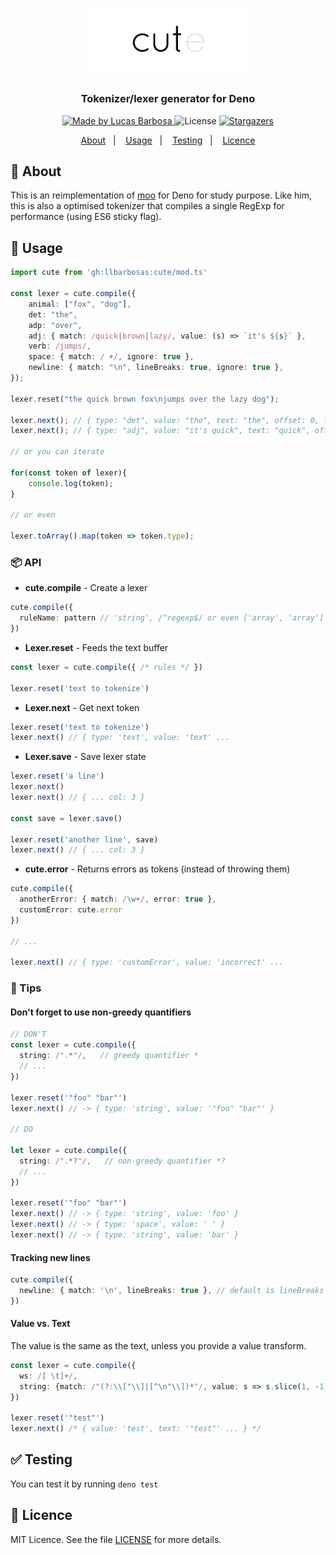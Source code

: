 <h1 align="center">
  <img alt="cute logo" title="cute" src=".github/logo.png" width="250px" />
</h1>

<h3 align="center">
Tokenizer/lexer generator for Deno
</h3>

<p align="center">
  <a href="https://github.com/llbarbosas">
    <img alt="Made by Lucas Barbosa" src="https://img.shields.io/badge/made%20by-llbarbosas-000?style=flat-square">
  </a>

  <img alt="License" src="https://img.shields.io/badge/licence-MIT-000?style=flat-square">

  <a href="https://github.com/llbarbosas/cute/stargazers">
    <img alt="Stargazers" src="https://img.shields.io/github/stars/llbarbosas/cute?color=000&style=flat-square">
  </a>
</p>

<p align="center">
  <a href="#rocket-about">About</a>&nbsp;&nbsp;&nbsp;|&nbsp;&nbsp;&nbsp;
  <a href="#runner-usage">Usage</a>&nbsp;&nbsp;&nbsp;|&nbsp;&nbsp;&nbsp;
  <a href="#white_check_mark-testing">Testing</a>&nbsp;&nbsp;&nbsp;|&nbsp;&nbsp;&nbsp;
  <a href="#memo-licence">Licence</a>
</p>

## :rocket: About
This is an reimplementation of [moo](https://github.com/no-context/moo) for Deno for study purpose. Like him, this is also a optimised tokenizer that compiles a single RegExp for performance (using ES6 sticky flag).

## :runner: Usage

```ts
import cute from 'gh:llbarbosas:cute/mod.ts'

const lexer = cute.compile({
    animal: ["fox", "dog"],
    det: "the",
    adp: "over",
    adj: { match: /quick|brown|lazy/, value: (s) => `it's ${s}` },
    verb: /jumps/,
    space: { match: / +/, ignore: true },
    newline: { match: "\n", lineBreaks: true, ignore: true },
});

lexer.reset("the quick brown fox\njumps over the lazy dog");

lexer.next(); // { type: "det", value: "the", text: "the", offset: 0, lineBreaks: 0, line: 1, col: 1 }
lexer.next(); // { type: "adj", value: "it's quick", text: "quick", offset: 3, lineBreaks: 0, line: 1, col: 5 }

// or you can iterate 

for(const token of lexer){
    console.log(token);
}

// or even

lexer.toArray().map(token => token.type);
```

### :package: API
* **cute.compile** - Create a lexer
```ts
cute.compile({ 
  ruleName: pattern // 'string', /^regexp$/ or even ['array', 'array'] 
})
```

* **Lexer.reset** - Feeds the text buffer
```ts
const lexer = cute.compile({ /* rules */ })

lexer.reset('text to tokenize')
```

* **Lexer.next** - Get next token
```ts
lexer.reset('text to tokenize')
lexer.next() // { type: 'text', value: 'text' ...
```

* **Lexer.save** - Save lexer state
```ts
lexer.reset('a line')
lexer.next()
lexer.next() // { ... col: 3 }

const save = lexer.save()

lexer.reset('another line', save)
lexer.next() // { ... col: 3 }
```

* **cute.error** - Returns errors as tokens (instead of throwing them)
```ts
cute.compile({ 
  anotherError: { match: /\w+/, error: true },
  customError: cute.error
})

// ...

lexer.next() // { type: 'customError', value: 'incorrect' ...
```

### :pushpin: Tips
#### Don't forget to use non-greedy quantifiers 

```ts
// DON'T
const lexer = cute.compile({
  string: /".*"/,   // greedy quantifier *
  // ...
})

lexer.reset('"foo" "bar"')
lexer.next() // -> { type: 'string', value: '"foo" "bar"' }

// DO

let lexer = cute.compile({
  string: /".*?"/,   // non-greedy quantifier *?
  // ...
})

lexer.reset('"foo" "bar"')
lexer.next() // -> { type: 'string', value: 'foo' }
lexer.next() // -> { type: 'space', value: ' ' }
lexer.next() // -> { type: 'string', value: 'bar' }
```

#### Tracking new lines

```ts
cute.compile({
  newline: { match: '\n', lineBreaks: true }, // default is lineBreaks = false
})
```

#### Value vs. Text
The value is the same as the text, unless you provide a value transform.
```ts
const lexer = cute.compile({
  ws: /[ \t]+/,
  string: {match: /"(?:\\["\\]|[^\n"\\])*"/, value: s => s.slice(1, -1)},
})

lexer.reset('"test"')
lexer.next() /* { value: 'test', text: '"test"' ... } */
```

## :white_check_mark: Testing
You can test it by running `deno test`

## :memo: Licence

MIT Licence. See the file [LICENSE](LICENSE) for more details.
